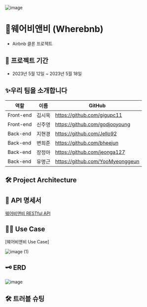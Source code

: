 ![image](https://github.com/Jello92/Wherebnb/assets/128972031/7223c323-e6b9-46a6-b3e6-093886229346)


# 💌웨어비앤비 (Wherebnb)
- Airbnb 클론 프로젝트 

📆 프로젝트 기간
---------------------------------------
- 2023년 5월 12일 ~ 2023년 5월 18일

✨우리 팀을 소개합니다
---------------------------------------
| 역할 | 이름 | GitHub |
| ------ | -- | ----|
| Front-end | 김시옥 | https://github.com/gigupc11|
| Front-end | 신주영 | https://github.com/godjooyoung|
| Back-end | 지현경 |  https://github.com/Jello92|
| Back-end | 변희준 | https://github.com/bheejun|
| Back-end | 장정아 | https://github.com/jeonga127|
| Back-end | 유명근 | https://github.com/YooMyeonggeun|

🛠 Project Architecture
---------------------------------------


📅 API 명세서
---------------------------------------
[웨어비앤비 RESTful API](https://www.notion.so/d51fb0accf2346f289b0b48aab0cb4e6?v=7bb6e69cf6824212ac4312097871c3c3&pvs=4)

👨‍💻 Use Case
---------------------------------------
[웨어비앤비 Use Case]

![image (1)](https://github.com/Jello92/Wherebnb/assets/128972031/f46bfbc7-6801-49b7-8013-3e1a9d7120f3)


🗝 ERD 
---------------------------------------
![image](https://github.com/Jello92/Wherebnb/assets/128972031/dd6a389f-dbc8-4812-b555-02ff037d2415)

🛠 트러블 슈팅
---------------------------------------
